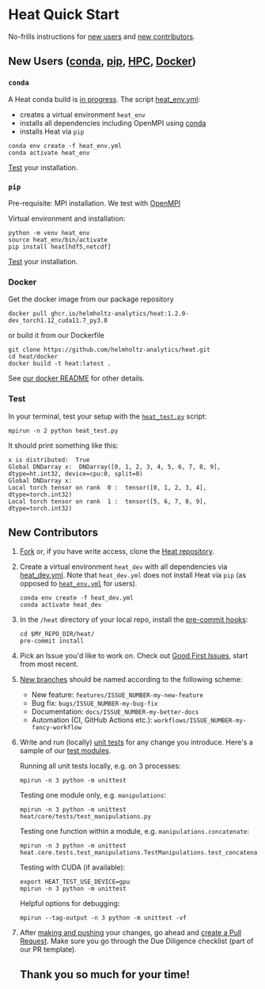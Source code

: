 # Heat Quick Start

No-frills instructions for [new users](#new-users-condaconda-pippip-hpchpc-dockerdocker) and [new contributors](#new-contributors).

## New Users ([conda](#conda), [pip](#pip), [HPC](#hpc), [Docker](#docker))

### `conda`
A Heat conda build is [in progress](https://github.com/helmholtz-analytics/heat/issues/1050).
The script [heat_env.yml](https://github.com/helmholtz-analytics/heat/blob/main/scripts/heat_env.yml):
- creates a virtual environment `heat_env`
- installs all dependencies including OpenMPI using [conda](https://conda.io/projects/conda/en/latest/user-guide/getting-started.html)
- installs Heat via `pip`

```
conda env create -f heat_env.yml
conda activate heat_env
```

[Test](#test) your installation.

### `pip`

Pre-requisite: MPI installation. We test with [OpenMPI](https://docs.open-mpi.org/en/v5.0.x/installing-open-mpi/index.html)

Virtual environment and installation:
```
python -m venv heat_env
source heat_env/bin/activate
pip install heat[hdf5,netcdf]
```
[Test](#test) your installation.

### Docker

Get the docker image from our package repository

```
docker pull ghcr.io/helmholtz-analytics/heat:1.2.0-dev_torch1.12_cuda11.7_py3.8
```

or build it from our Dockerfile

```
git clone https://github.com/helmholtz-analytics/heat.git
cd heat/docker
docker build -t heat:latest .
```

See [our docker README](https://github.com/helmholtz-analytics/heat/tree/main/docker/README.md) for other details.


### Test
In your terminal, test your setup with the [`heat_test.py`](https://github.com/helmholtz-analytics/heat/blob/main/scripts/heat_test.py) script:

```
mpirun -n 2 python heat_test.py
```

It should print something like this:
```
x is distributed:  True
Global DNDarray x:  DNDarray([0, 1, 2, 3, 4, 5, 6, 7, 8, 9], dtype=ht.int32, device=cpu:0, split=0)
Global DNDarray x:
Local torch tensor on rank  0 :  tensor([0, 1, 2, 3, 4], dtype=torch.int32)
Local torch tensor on rank  1 :  tensor([5, 6, 7, 8, 9], dtype=torch.int32)
```

## New Contributors

1. [Fork](https://docs.github.com/en/get-started/quickstart/contributing-to-projects) or, if you have write access, clone the [Heat repository](https://github.com/helmholtz-analytics/heat).

2. Create a virtual environment `heat_dev` with all dependencies via [heat_dev.yml](https://github.com/helmholtz-analytics/heat/blob/main/scripts/heat_dev.yml). Note that `heat_dev.yml` does not install Heat via `pip` (as opposed to [`heat_env.yml`](#conda) for users).

    ```
    conda env create -f heat_dev.yml
    conda activate heat_dev
    ```


3. In the `/heat` directory of your local repo, install the [pre-commit hooks]( https://pre-commit.com/):

    ```
    cd $MY_REPO_DIR/heat/
    pre-commit install
    ```

4. Pick an Issue you'd like to work on. Check out [Good First Issues](https://github.com/helmholtz-analytics/heat/issues?q=is%3Aopen+is%3Aissue+label%3A%22good+first+issue%22), start from most recent.

5. [New branches](https://docs.github.com/en/get-started/quickstart/contributing-to-projects#creating-a-branch-to-work-on) should be named according to the following scheme:
   - New feature: `features/ISSUE_NUMBER-my-new-feature`
   - Bug fix: `bugs/ISSUE_NUMBER-my-bug-fix`
   - Documentation: `docs/ISSUE_NUMBER-my-better-docs`
   - Automation (CI, GitHub Actions etc.): `workflows/ISSUE_NUMBER-my-fancy-workflow`

6. Write and run (locally) [unit tests](https://docs.python.org/3/library/unittest.html) for any change you introduce. Here's a sample of our [test modules](https://github.com/helmholtz-analytics/heat/tree/main/heat/core/tests).

    Running all unit tests locally, e.g. on 3 processes:

    ```
    mpirun -n 3 python -m unittest
    ```
    Testing one module only, e.g. `manipulations`:

    ```
    mpirun -n 3 python -m unittest heat/core/tests/test_manipulations.py
    ```

    Testing one function within a module, e.g. `manipulations.concatenate`:

    ```
    mpirun -n 3 python -m unittest heat.core.tests.test_manipulations.TestManipulations.test_concatenate
    ```

    Testing with CUDA (if available):

    ```
    export HEAT_TEST_USE_DEVICE=gpu
    mpirun -n 3 python -m unittest
    ```

    Helpful options for debugging:

    ```
    mpirun --tag-output -n 3 python -m unittest -vf
    ```


7. After [making and pushing](https://docs.github.com/en/get-started/quickstart/contributing-to-projects#making-and-pushing-changes) your changes, go ahead and [create a Pull Request](https://docs.github.com/en/get-started/quickstart/contributing-to-projects#making-a-pull-request). Make sure you go through the Due Diligence checklist (part of our PR template).


    ## Thank you so much for your time!
